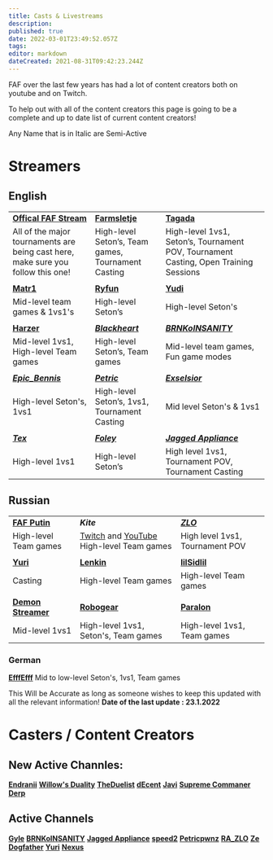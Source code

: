 ```yaml
---
title: Casts & Livestreams
description: 
published: true
date: 2022-03-01T23:49:52.057Z
tags: 
editor: markdown
dateCreated: 2021-08-31T09:42:23.244Z
---
```


FAF over the last few years has had a lot of content creators both on youtube and on Twitch.

To help out with all of the content creators this page is going to be a complete and up to date list of current content creators!

Any Name that is in Italic are Semi-Active


# Streamers
## English

|   |  |  |
|---|---|---|
| [**Offical FAF   Stream**](https://www.twitch.tv/faflive) | [**Farmsletje**](https://www.twitch.tv/stellartactician) | [**Tagada**](https://www.twitch.tv/tagada14) |
| All of   the major tournaments are being cast here, make sure you follow this one! | High-level Seton’s, Team games, Tournament Casting | High-level 1vs1, Seton’s,   Tournament POV, Tournament Casting, Open Training Sessions |
|  |   |  |
| [**Matr1**](https://www.twitch.tv/matr1) | [**Ryfun**](https://www.twitch.tv/ryfun96) | [**Yudi**](https://www.twitch.tv/yudi_dddddd) |
| Mid-level team games &   1vs1's | High-level Seton’s | High-level Seton's |
|  |   |  |
| [**Harzer**](https://www.twitch.tv/snf_harzer99) | [***Blackheart***](https://www.twitch.tv/bc_blackheart) | [***BRNKoINSANITY***](https://www.twitch.tv/thebrnk) |
| Mid-level 1vs1, High-level   Team games | High-level Seton’s, Team games | Mid-level team games, Fun game modes |
|  |   |  |
| [***Epic_Bennis***](https://www.twitch.tv/epic_bennis) | [***Petric***](https://www.twitch.tv/petricpwnz) | [***Exselsior***](https://www.twitch.tv/exselsior100) |
| High-level Seton's, 1vs1 | High-level Seton’s, 1vs1, Tournament Casting | Mid level Seton's & 1vs1 |
|  |  |  |
| [***Tex***](https://www.twitch.tv/voiceoftex) | [***Foley***](https://www.twitch.tv/foleybts) | [***Jagged   Appliance***](https://www.youtube.com/c/JaggedAppliance) |
| High-level 1vs1 | High-level Seton’s | High level 1vs1, Tournament POV,   Tournament Casting |


## Russian
|   |  |  |
|---|---|---|
| [**FAF   Putin**](https://www.twitch.tv/faf_putin) | ***Kite*** | [***ZLO***](https://www.youtube.com/c/dimatularus) |
| High-level   Team games | [Twitch](https://www.youtube.com/channel/UCyHa5gFhQLimAGALlvpdcgQ) and [YouTube](https://www.twitch.tv/wild_kite) High-level Team games | High level 1vs1, Tournament POV |
|  |   |  |
| [**Yuri**](https://www.youtube.com/user/SuperYourassik) | [**Lenkin**](https://www.youtube.com/channel/UCHWXYe53iUoYzcS7VVU2G2Q) | [**lilSidlil**](https://www.youtube.com/channel/UCTZuqvolYjU2IaSvOxDxiUA) |
| Casting | High-level Team games | High-level Team games |
|  |   |  |
| [**Demon   Streamer**](https://www.youtube.com/channel/UCYZHE9As1Fqclgd-BPa2wpQ) | [**Robogear**](https://www.youtube.com/channel/UC6tdk6AOO32dY62wI022eCg) | [**Paralon**](https://www.youtube.com/channel/UC2T1-svpdE823nn3O0dlIZg) |
| Mid-level 1vs1 | High-level 1vs1, Seton's, Team games | High-level 1vs1, Team games |





### German
[**EfffEfff**](https://www.twitch.tv/efffefff)
Mid to low-level Seton's, 1vs1, Team games


This Will be Accurate as long as someone wishes to keep this updated with all the relevant information!
**Date of the last update : 23.1.2022**

# Casters / Content Creators

## New Active Channles:
[**Endranii**](https://bit.ly/38PXGpe)
[**Willow's Duality**](https://bit.ly/3zUbxXv)
[**TheDuelist**](https://bit.ly/3h9vYII)
[**dEcent**](https://bit.ly/2WWSAoX)
[**Javi**](https://bit.ly/3BPyDz1)
[**Supreme Commaner Derp**](https://bit.ly/3ndmYGg)
## Active Channels

[**Gyle**](https://www.youtube.com/user/felixlighta)
[**BRNKoINSANITY**](https://www.youtube.com/user/BRNKoINSANITY)
[**Jagged Appliance**](https://www.youtube.com/channel/UCVukA3ixN8_ZNxnqxq3YD1g)
[**speed2**](https://www.youtube.com/user/speed2cz)
[**Petricpwnz**](https://www.youtube.com/user/Petricpwnz)
[**RA_ZLO**](https://www.youtube.com/user/dimatularus)
[**Ze Dogfather**](https://www.youtube.com/channel/UCoWq7KgNDiph7x4REK_UTAQ)
[**Yuri**](https://www.youtube.com/channel/UCKucg78eVWN8ud_6dF-9D5w)
[**Nexus**](https://www.youtube.com/channel/UCeVzvwQyVNdCdTdxDetElbw)